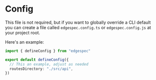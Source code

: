 # Config

This file is not required, but if you want to globally override a CLI default you can create a file called `edgespec.config.ts` or `edgespec.config.js` at your project root.

Here's an example:

```ts
import { defineConfig } from "edgespec"

export default defineConfig({
  // This an example, adjust as needed
  routesDirectory: "./src/api",
})
```
